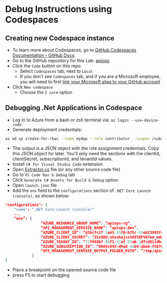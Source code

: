 # Debug Instructions using Codespaces

## Creating new Codespace instance

* To learn more about Codespaces, go to [GitHub Codespaces Documentation - GitHub Docs](https://docs.github.com/en/codespaces).
* Go to the GitHub repository for this Lab: [apiops](https://github.com/Azure/apiops)
* Click the `Code` button on this repo
  * Select `Codespaces` tab, next to `Local`
  * If you don't see `Codespaces` tab, and if you are a Microsoft employee, you will need to first [link your Microsoft alias to your GitHub account](https://docs.opensource.microsoft.com/github/accounts/linking/)
* Click `New codespace`
  * Choose the `2 core` option

## Debugging .Net Applications in Codespace

* Log in to Azure from a bash or zsh terminal via: `az login --use-device-code`
* Generate deployment credentials:  

```bash
az ad sp create-for-rbac --name myApp --role contributor --scopes /subscriptions/{subscription-id}/resourceGroups/exampleRG --sdk-auth
```

* The output is a JSON object with the role assignment credentials. Copy this JSON object for later. You'll only need the sections with the clientId, clientSecret, subscriptionId, and tenantId values.
* Install `C# for Visual Studio Code` extension
* Open [Extractor.cs](tools/code/extractor/Extractor.cs) file (or any other source code file)
* Go to `VS Code Run & Debug` tab
* Click `Generate C# Assets for Build & Debug` option
* Open `launch.json` file
* Add the `env` field to the `configurations` section of `.NET Core Launch (console)`, as shown below:

```json
"configurations": [
    "name": ".NET Core Launch (console)"
    ...
    “env”: {
                “AZURE_RESOURCE_GROUP_NAME”: “apiops-rg”,
                “API_MANAGEMENT_SERVICE_NAME”: “apiops-dev”,
                “AZURE_CLIENT_ID”: “d36cfc27-3a45-45f0-b75c-59eb23993f49”,
                “AZURE_CLIENT_SECRET”: “ISx8DU.nUsahajsx3dZlNFV6Tem_mddkQz”,
                “AZURE_TENANT_ID”: “72f988bf-86f1-41af-91ab-2d7cd011db47”,
                “AZURE_SUBSCRIPTION_ID”: “0005c093-d9ad-44b4-abe8-f507848419ca”,
                “API_MANAGEMENT_SERVICE_OUTPUT_FOLDER_PATH”: “/tmp/apiops-extractor”
            }
]
```

* Place a breakpoint on the opened source code file
* press F5 to start debugging